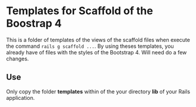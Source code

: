# Templates for Scaffold of the Boostrap 4

This is a folder of templates of the views of the scaffold files when execute the command `rails g scaffold ...`.
By using theses templates, you already have of files with the styles of the Bootstrap 4. Will need do a few changes.

## Use

Only copy the folder __templates__ within of the your directory __lib__ of your Rails application.